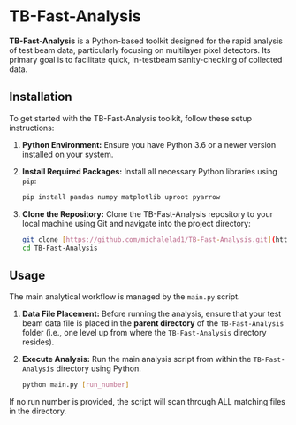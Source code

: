# TB-Fast-Analysis

**TB-Fast-Analysis** is a Python-based toolkit designed for the rapid analysis of test beam data, particularly focusing on multilayer pixel detectors. Its primary goal is to facilitate quick, in-testbeam sanity-checking of collected data.

## Installation

To get started with the TB-Fast-Analysis toolkit, follow these setup instructions:

1.  **Python Environment:** Ensure you have Python 3.6 or a newer version installed on your system.

2.  **Install Required Packages:** Install all necessary Python libraries using `pip`:

    ```bash
    pip install pandas numpy matplotlib uproot pyarrow
    ```

3.  **Clone the Repository:** Clone the TB-Fast-Analysis repository to your local machine using Git and navigate into the project directory:

    ```bash
    git clone [https://github.com/michalelad1/TB-Fast-Analysis.git](https://github.com/michalelad1/TB-Fast-Analysis.git)
    cd TB-Fast-Analysis
    ```

## Usage

The main analytical workflow is managed by the `main.py` script.

1.  **Data File Placement:** Before running the analysis, ensure that your test beam data file is placed in the **parent directory** of the `TB-Fast-Analysis` folder (i.e., one level up from where the `TB-Fast-Analysis` directory resides).

2.  **Execute Analysis:** Run the main analysis script from within the `TB-Fast-Analysis` directory using Python.

    ```bash
    python main.py [run_number]
    ```
If no run number is provided, the script will scan through ALL matching files in the directory.

